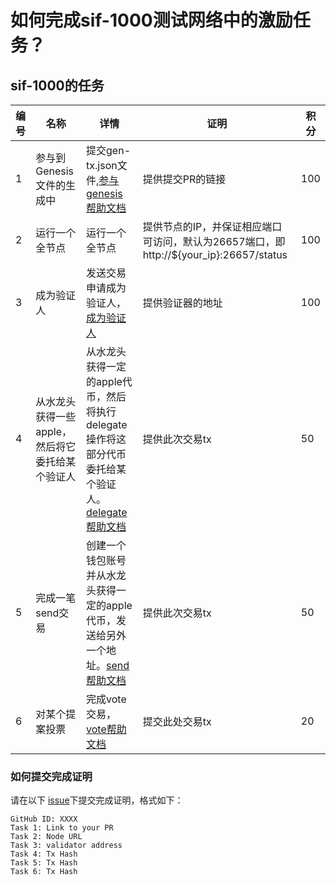 # 如何完成sif-1000测试网络中的激励任务？

## sif-1000的任务

| **编号** | **名称**                                           | **详情**                                                     | **证明**                                                     | **积分** |
| -------- | -------------------------------------------------- | ------------------------------------------------------------ | ------------------------------------------------------------ | -------- |
| 1        | 参与到Genesis文件的生成中                         | 提交gen-tx.json文件,[参与genesis帮助文档](https://github.com/hashgard/testnets/blob/master/docs_CN/%E5%8F%82%E4%B8%8Egenesis.md)| 提供提交PR的链接                                             | 100      |
| 2        | 运行一个全节点                               | 运行一个全节点 | 提供节点的IP，并保证相应端口可访问，默认为26657端口，即 http://${your_ip}:26657/status                          | 100      |
|3|成为验证人|发送交易申请成为验证人，[成为验证人](https://github.com/hashgard/hashgard/blob/master/docs/zh/stake/create-validator.md)|提供验证器的地址|100|
| 4        | 从水龙头获得一些apple，然后将它委托给某个验证人     | 从水龙头获得一定的apple代币，然后将执行delegate操作将这部分代币委托给某个验证人。[delegate帮助文档](https://github.com/hashgard/hashgard/tree/master/docs/zh/stake) | 提供此次交易tx | 50       |
| 5    | 完成一笔send交易 | 创建一个钱包账号并从水龙头获得一定的apple代币，发送给另外一个地址。[send帮助文档](https://github.com/hashgard/hashgard/tree/master/docs/zh/bank)                                | 提供此次交易tx | 50     |
| 6        | 对某个提案投票                                     | 完成vote交易，[vote帮助文档](https://github.com/hashgard/hashgard/tree/master/docs/zh/gov)                                                 | 提交此处交易tx | 20       |



### 如何提交完成证明

请在以下 [issue](https://github.com/hashgard/testnets/issues/1)下提交完成证明，格式如下：

```
GitHub ID: XXXX
Task 1: Link to your PR
Task 2: Node URL
Task 3: validator address
Task 4: Tx Hash
Task 5: Tx Hash
Task 6: Tx Hash
```
